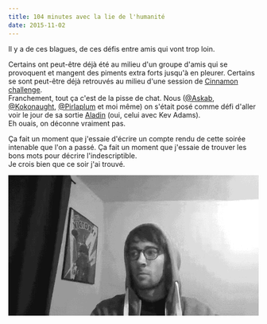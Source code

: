 ```yaml
---
title: 104 minutes avec la lie de l'humanité
date: 2015-11-02
---
```


Il y a de ces blagues, de ces défis entre amis qui vont trop loin.  

Certains ont peut-être déjà été au milieu d'un groupe d'amis qui se provoquent et mangent des piments extra forts jusqu'à en pleurer. Certains se sont peut-être déjà retrouvés au milieu d'une session de [Cinnamon challenge](https://en.wikipedia.org/wiki/Cinnamon_challenge).  
Franchement, tout ça c'est de la pisse de chat. Nous ([\@Askab](https://twitter.com/Askab), [\@Kokonaught](https://twitter.com/Kokonaught), [\@Pirlaplum](https://twitter.com/Pirlaplum) et moi même) on s'était posé comme défi d'aller voir le jour de sa sortie [Aladin](http://www.allocine.fr/film/fichefilm_gen_cfilm=228897.html) (oui, celui avec Kev Adams).  
Eh ouais, on déconne vraiment pas.

Ça fait un moment que j'essaie d'écrire un compte rendu de cette soirée intenable que l'on a passé. Ça fait un moment que j'essaie de trouver les bons mots pour décrire l'indescriptible.   
Je crois bien que ce soir j'ai trouvé.  

<!--more-->

![](/content/blog/2015/11/104-minutes-avec-la-lie-de-l-humanite/paulloz-facepalm.gif)
